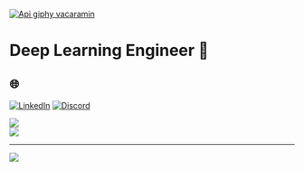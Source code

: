 [![Api giphy vacaramin](https://developers.giphy.com/branch/master/static/api-512d36c09662682717108a38bbb5c57d.gif)](https://vacaramin.me)

# Deep Learning Engineer 🤖 

## 🌐

[![LinkedIn](https://img.shields.io/badge/LinkedIn-%230077B5.svg?logo=linkedin&logoColor=white)](https://www.linkedin.com/in/sujin-s-r-582412174/) [![Discord](https://img.shields.io/badge/Discord-%230077B5.svg?logo=Discord&logoColor=white)](https://discord.com/channels/@me)



![](https://github-readme-streak-stats.herokuapp.com/?user=sujin-lifology&theme=dark&hide_border=false&count_private=true)<br/>
![](https://github-readme-stats.vercel.app/api/top-langs/?username=sujin-lifology&theme=dark&hide_border=false&include_all_commits=true&count_private=true&layout=compact)

---

[![](https://visitcount.itsvg.in/api?id=sujin-lifology&label=Profile%20Views&icon=5&pretty=false)](https://visitcount.itsvg.in)

<!-- Proudly created with GPRM ( https://gprm.itsvg.in ) -->
